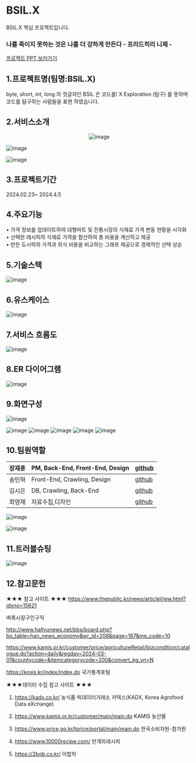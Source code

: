 # BSIL.X
BSIL.X 핵심 프로젝트입니다.

### 나를 죽이지 못하는 것은 나를 더 강하게 만든다 - 프리드히리 니체 -


<a href="https://docs.google.com/presentation/d/1IkLo5t8j0CoUJVFI37YDdQu6TBStEkqb/edit?usp=drive_link&ouid=112484926879229683816&rtpof=true&sd=true">프로젝트 PPT 보러가기</a>
## 1.프로젝트명(팀명:BSIL.X)
byte, short, int, long 의 첫글자인 BSIL 은  코드를!
X Exploration (탐구) 를 뜻하며  코드를 탐구하는 사람들을 표현 하였습니다.
## 2.서비스소개

<div align="center">
   
   ![image](https://github.com/2023-SMHRD-KDT-AI-16/BSIL.X/assets/26495915/fd2d0fa3-c4b4-4815-bc84-b94589ccf1d8)
   
</div>

  
  ![image](https://github.com/2023-SMHRD-KDT-AI-16/BSIL.X/assets/26495915/da397db1-3988-427f-84a6-463b9e06f9ae)

  ![image](https://github.com/2023-SMHRD-KDT-AI-16/BSIL.X/assets/26495915/223960e6-95b4-476d-a19d-fc3d1c2493fe)


  
## 3.프로젝트기간

  2024.02.23~ 2024.4.5
  
## 4.주요기능

  • 가격 정보를 업데이트하여 대형마트 및 전통시장의 식재료 가격 변동 현황을 시각화  <br>
  • 선택한 레시피의 식재료 가격을 합산하여 총 비용을 계산하고 제공  <br>
  • 만든 도시락의 가격과 외식 비용을 비교하는 그래프 제공으로 경제적인 선택 상승  <br>
  
## 5.기술스택

![image](https://github.com/2023-SMHRD-KDT-AI-16/BSIL.X/assets/26495915/c3822c74-0e5e-470f-8791-c7d9ead9ebbf)

## 6.유스케이스

![image](https://github.com/2023-SMHRD-KDT-AI-16/BSIL.X/assets/26495915/4eed5cb2-bb10-4c67-a6b2-90964b27d6d6)

## 7.서비스 흐름도

![image](https://github.com/2023-SMHRD-KDT-AI-16/BSIL.X/assets/26495915/30dfffe9-9eeb-4da8-abcb-2302fcb9cd4f)

## 8.ER 다이어그램

![image](https://github.com/2023-SMHRD-KDT-AI-16/BSIL.X/assets/26495915/73857cd5-b01d-4d69-a1da-7ec5f33f6328)

## 9.화면구성
![image](https://github.com/2023-SMHRD-KDT-AI-16/BSIL.X/assets/26495915/ef498345-b7bc-4533-ba13-3ad979c7243b)

![image](https://github.com/2023-SMHRD-KDT-AI-16/BSIL.X/assets/26495915/84c2979d-79a7-47c4-adfd-4166603e2255)
![image](https://github.com/2023-SMHRD-KDT-AI-16/BSIL.X/assets/26495915/6b75f5ee-2c0e-4d32-99b2-4264992601be)
![image](https://github.com/2023-SMHRD-KDT-AI-16/BSIL.X/assets/26495915/24c5c297-f376-4b2a-bdbb-ec546202da07)
![image](https://github.com/2023-SMHRD-KDT-AI-16/BSIL.X/assets/26495915/4d3aaaf6-3678-475f-b3ce-5bc75e93b369)
![image](https://github.com/2023-SMHRD-KDT-AI-16/BSIL.X/assets/26495915/8f68dbfc-368f-46e6-b725-9063e0b25c83)



## 10.팀원역할

<table class="team-contacts">
    <thead>
      <tr>
        <th>장재훈</th>
        <th>PM, Back-End, Front-End, Design</th>
        <th><a href="https://github.com/jxehxn">github</a></th>
      </tr>
    </thead>
    <tbody>
      <tr>
        <td>송민혁</td>
        <td>Front-End, Crawling, Design</td>
        <td><a href="https://github.com/Song-Min-Hyeok">github</a></td>
      </tr>
      <tr>
        <td>김시은</td>
        <td>DB, Crawling, Back-End</td>
        <td><a href="https://github.com/sinni16">github</a> </td>
      </tr>
      <tr>
        <td>최영재</td>
        <td>자료수집,디자인</td>
        <td><a href="https://github.com/choi-youngjae">github</a></td>
      </tr>
    </tbody>
  </table>
  

![image](https://github.com/2023-SMHRD-KDT-AI-16/BSIL.X/assets/26495915/9ad83e9f-afef-4eee-a671-eb5fbe28965d)
                                                                   

![image](https://github.com/2023-SMHRD-KDT-AI-16/BSIL.X/assets/26495915/c51f5530-688e-42a8-843f-3c3d9536ff21)
                                                                  


## 11.트러블슈팅

![image](https://github.com/2023-SMHRD-KDT-AI-16/BSIL.X/assets/26495915/4521cc8e-cdd7-485a-b797-9c1dc0c4281e)


## 12.참고문헌

★★★ 참고 사이트 ★★★
https://www.thepublic.kr/news/articleView.html?idxno=15621

벼룩시장구인구직

http://www.hallyunews.net/bbs/board.php?bo_table=han_news_economy&wr_id=208&page=167&me_code=10

https://www.kamis.or.kr/customer/price/agricultureRetail/bizcondition/catalogue.do?action=daily&regday=2024-03-01&countycode=&itemcategorycode=200&convert_kg_yn=N

https://kosis.kr/index/index.do
       국가통계포털


★★★데이터 수집 참고 사이트 ★★★
1. https://kadx.co.kr/
    농식품 빅데이터거래소 카덱스(KADX, Korea Agrofood Data eXchange)

2. https://www.kamis.or.kr/customer/main/main.do
    KAMIS 농산물

3. https://www.price.go.kr/tprice/portal/main/main.do
     한국소비자원-참가원

4. https://www.10000recipe.com/
    만개의레시피

5. https://2bob.co.kr/
    이밥차




